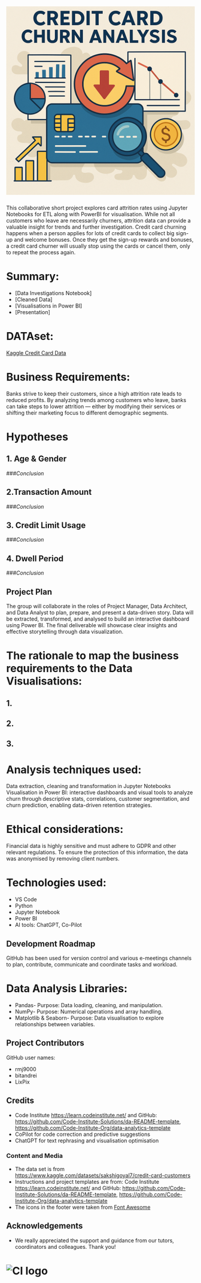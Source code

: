 # ![Project title](/data/inputs/images/CreditCardChurnAnalysis-title.png)

This collaborative short project explores card attrition rates using Jupyter Notebooks for ETL along with PowerBI for visualisation. While not all customers who leave are necessarily churners, attrition data can provide a valuable insight for trends and further investigation. Credit card churning happens when a person applies for lots of credit cards to collect big sign-up and welcome bonuses. Once they get the sign-up rewards and bonuses, a credit card churner will usually stop using the cards or cancel them, only to repeat the process again.

# Summary:
* [Data Investigations Notebook]
* [Cleaned Data]
* [Visualisations in Power BI]
* [Presentation]

# DATAset:
[Kaggle Credit Card Data](https://www.kaggle.com/datasets/sakshigoyal7/credit-card-customers)

# Business Requirements:
Banks strive to keep their customers, since a high attrition rate leads to reduced profits. By analyzing trends among customers who leave, banks can take steps to lower attrition — either by modifying their services or shifting their marketing focus to different demographic segments.

# Hypotheses
## 1. Age & Gender

###*Conclusion*
## 2.Transaction Amount

###*Conclusion*
## 3. Credit Limit Usage

###*Conclusion*
## 4. Dwell Period

###*Conclusion*

## Project Plan
The group will collaborate in the roles of Project Manager, Data Architect, and Data Analyst to plan, prepare, and present a data-driven story. Data will be extracted, transformed, and analysed to build an interactive dashboard using Power BI. The final deliverable will showcase clear insights and effective storytelling through data visualization.

# The rationale to map the business requirements to the Data Visualisations:
## 1.
## 2.
## 3.

# Analysis techniques used:
Data extraction, cleaning and transformation in Jupyter Notebooks
Visualisation in Power BI: interactive dashboards and visual tools to analyze churn through descriptive stats, correlations, customer segmentation, and churn prediction, enabling data-driven retention strategies.

# Ethical considerations:
Financial data is highly sensitive and must adhere to GDPR and other relevant regulations. To ensure the protection of this information, the data was anonymised by removing client numbers.

# Technologies used:
* VS Code
* Python
* Jupyter Notebook
* Power BI
* AI tools: ChatGPT, Co-Pilot

## Development Roadmap
GitHub has been used for version control and various e-meetings channels to plan, contribute, communicate and coordinate tasks and workload.

# Data Analysis Libraries:
* Pandas- Purpose: Data loading, cleaning, and manipulation.
* NumPy- Purpose: Numerical operations and array handling.
* Matplotlib & Seaborn- Purpose: Data visualisation to explore relationships between variables.

## Project Contributors
GitHub user names:
* rmj9000
* bitandrei
* LixPix

## Credits 
* Code Institute https://learn.codeinstitute.net/ and GitHub: https://github.com/Code-Institute-Solutions/da-README-template, https://github.com/Code-Institute-Org/data-analytics-template
* CoPilot for code correction and predictive suggestions
* ChatGPT for text rephrasing and visualisation optimisation

### Content and Media

* The data set is from https://www.kaggle.com/datasets/sakshigoyal7/credit-card-customers 
* Instructions and project templates are from: Code Institute https://learn.codeinstitute.net/ and GitHub: https://github.com/Code-Institute-Solutions/da-README-template, https://github.com/Code-Institute-Org/data-analytics-template
* The icons in the footer were taken from [Font Awesome](https://fontawesome.com/)


## Acknowledgements
* We really appreciated the support and guidance from our tutors, coordinators and colleagues. Thank you!

# ![CI logo](https://codeinstitute.s3.amazonaws.com/fullstack/ci_logo_small.png)
